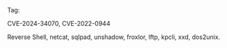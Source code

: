 Tag:

CVE-2024-34070, CVE-2022-0944 

Reverse Shell, netcat, sqlpad, unshadow, froxlor, lftp, kpcli, xxd, dos2unix.
